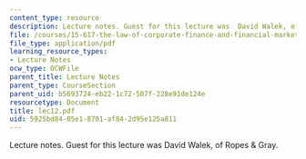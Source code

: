 ```yaml
---
content_type: resource
description: Lecture notes. Guest for this lecture was  David Walek, of Ropes & Gray.
file: /courses/15-617-the-law-of-corporate-finance-and-financial-markets-spring-2004/5925bd8405e18701af842d95e125a811_lec12.pdf
file_type: application/pdf
learning_resource_types:
- Lecture Notes
ocw_type: OCWFile
parent_title: Lecture Notes
parent_type: CourseSection
parent_uid: b5693724-eb22-1c72-507f-228e91de124e
resourcetype: Document
title: lec12.pdf
uid: 5925bd84-05e1-8701-af84-2d95e125a811
---
```

Lecture notes. Guest for this lecture was  David Walek, of Ropes & Gray.

